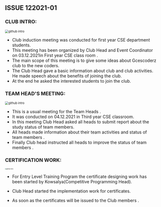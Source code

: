 ##  ISSUE 122021-01

### CLUB INTRO: 

<img src="https://i.imgur.com/9qOJJ8z.jpg" alt="github intro" style="zoom:70%;"/>

- Club induction meeting was conducted for first year CSE department students. 
- This meeting has been organized by Club Head and Event Coordinator on 03.12.2021in First year CSE class room . 
- The main scope of this meeting is to give some ideas about Gcescoderz  club to the new coders. 
- The Club Head gave a basic information about club and club activities. He made speech about the benefits of joining the club. 
- At the end he asked the interested students to join the club. 

###  TEAM HEAD'S MEETING: 

<img src="https://i.imgur.com/zMTSPbi.jpg" alt="github intro" style="zoom:70%;"/>

- This is a usual meeting for the Team Heads . 
- It was conducted on 04.12.2021 in Third year CSE classroom. 
- In this meeting Club Head asked all heads to submit report about the study status of team members. 
- All heads made information about their team activities and status of team members . 
- Finally Club head instructed all heads to improve the status of team members . 

###  CERTIFICATION WORK: 

<img src="https://i.imgur.com/IYKMy7H.jpg" alt="github intro" style="zoom:30%;"/>

- For Entry Level Training Program the certificate designing work has been started by Kowsalya(Competitive Programming Head). 
- Club Head started the implementation work for certificates. 

- As soon as the certificates will be issued to the Club members . 

 

 

 

 

 

 
